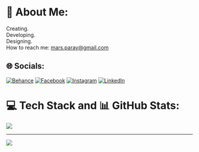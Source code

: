 # 💫 About Me:
Creating.<br> Developing.<br> Designing.<br>  How to reach me: mars.paray@gmail.com

## 🌐 Socials:
[![Behance](https://img.shields.io/badge/Behance-1769ff?logo=behance&logoColor=white)](https://behance.net/https://www.behance.net/marvenparay) [![Facebook](https://img.shields.io/badge/Facebook-%231877F2.svg?logo=Facebook&logoColor=white)](https://facebook.com/https://www.facebook.com/marvinskywalker95) [![Instagram](https://img.shields.io/badge/Instagram-%23E4405F.svg?logo=Instagram&logoColor=white)](https://instagram.com/https://www.instagram.com/marvenparay/) [![LinkedIn](https://img.shields.io/badge/LinkedIn-%230077B5.svg?logo=linkedin&logoColor=white)](https://linkedin.com/in/www.linkedin.com/in/marven-paray) 

# 💻 Tech Stack and 📊 GitHub Stats:
![](https://github-readme-stats.vercel.app/api/top-langs/?username=Nevram30&theme=dark&hide_border=false&include_all_commits=false&count_private=false&layout=compact)

---
[![](https://visitcount.itsvg.in/api?id=Nevram30&icon=0&color=0)](https://visitcount.itsvg.in)

<!-- Proudly created with GPRM ( https://gprm.itsvg.in ) -->

<!-- Proudly created with GPRM ( https://gprm.itsvg.in ) -->
